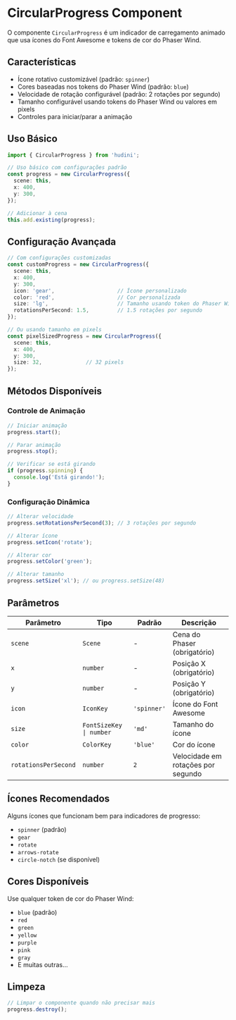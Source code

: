 # CircularProgress Component

O componente `CircularProgress` é um indicador de carregamento animado que usa ícones do Font Awesome e tokens de cor do Phaser Wind.

## Características

- Ícone rotativo customizável (padrão: `spinner`)
- Cores baseadas nos tokens do Phaser Wind (padrão: `blue`)
- Velocidade de rotação configurável (padrão: 2 rotações por segundo)
- Tamanho configurável usando tokens do Phaser Wind ou valores em pixels
- Controles para iniciar/parar a animação

## Uso Básico

```typescript
import { CircularProgress } from 'hudini';

// Uso básico com configurações padrão
const progress = new CircularProgress({
  scene: this,
  x: 400,
  y: 300,
});

// Adicionar à cena
this.add.existing(progress);
```

## Configuração Avançada

```typescript
// Com configurações customizadas
const customProgress = new CircularProgress({
  scene: this,
  x: 400,
  y: 300,
  icon: 'gear',                    // Ícone personalizado
  color: 'red',                    // Cor personalizada
  size: 'lg',                      // Tamanho usando token do Phaser Wind
  rotationsPerSecond: 1.5,         // 1.5 rotações por segundo
});

// Ou usando tamanho em pixels
const pixelSizedProgress = new CircularProgress({
  scene: this,
  x: 400,
  y: 300,
  size: 32,              // 32 pixels
});
```

## Métodos Disponíveis

### Controle de Animação

```typescript
// Iniciar animação
progress.start();

// Parar animação
progress.stop();

// Verificar se está girando
if (progress.spinning) {
  console.log('Está girando!');
}
```

### Configuração Dinâmica

```typescript
// Alterar velocidade
progress.setRotationsPerSecond(3); // 3 rotações por segundo

// Alterar ícone
progress.setIcon('rotate');

// Alterar cor
progress.setColor('green');

// Alterar tamanho
progress.setSize('xl'); // ou progress.setSize(48)
```

## Parâmetros

| Parâmetro | Tipo | Padrão | Descrição |
|-----------|------|---------|-----------|
| `scene` | `Scene` | - | Cena do Phaser (obrigatório) |
| `x` | `number` | - | Posição X (obrigatório) |
| `y` | `number` | - | Posição Y (obrigatório) |
| `icon` | `IconKey` | `'spinner'` | Ícone do Font Awesome |
| `size` | `FontSizeKey \| number` | `'md'` | Tamanho do ícone |
| `color` | `ColorKey` | `'blue'` | Cor do ícone |
| `rotationsPerSecond` | `number` | `2` | Velocidade em rotações por segundo |

## Ícones Recomendados

Alguns ícones que funcionam bem para indicadores de progresso:
- `spinner` (padrão)
- `gear`
- `rotate`
- `arrows-rotate`
- `circle-notch` (se disponível)

## Cores Disponíveis

Use qualquer token de cor do Phaser Wind:
- `blue` (padrão)
- `red`
- `green`
- `yellow`
- `purple`
- `pink`
- `gray`
- E muitas outras...

## Limpeza

```typescript
// Limpar o componente quando não precisar mais
progress.destroy();
```